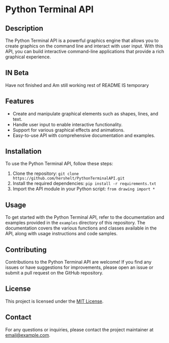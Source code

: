 # Python Terminal API

## Description
The Python Terminal API is a powerful graphics engine that allows you to create graphics on the command line and interact with user input. With this API, you can build interactive command-line applications that provide a rich graphical experience.

## IN Beta
Have not finished and Am still working rest of README IS temporary

## Features
- Create and manipulate graphical elements such as shapes, lines, and text.
- Handle user input to enable interactive functionality.
- Support for various graphical effects and animations.
- Easy-to-use API with comprehensive documentation and examples.

## Installation
To use the Python Terminal API, follow these steps:

1. Clone the repository: `git clone https://github.com/hershelt/PythonTerminalAPI.git`
2. Install the required dependencies: `pip install -r requirements.txt`
3. Import the API module in your Python script: `from drawing import *`

## Usage
To get started with the Python Terminal API, refer to the documentation and examples provided in the `examples` directory of this repository. The documentation covers the various functions and classes available in the API, along with usage instructions and code samples.

## Contributing
Contributions to the Python Terminal API are welcome! If you find any issues or have suggestions for improvements, please open an issue or submit a pull request on the GitHub repository.

## License
This project is licensed under the [MIT License](LICENSE).

## Contact
For any questions or inquiries, please contact the project maintainer at [email@example.com](mailto:email@example.com).
